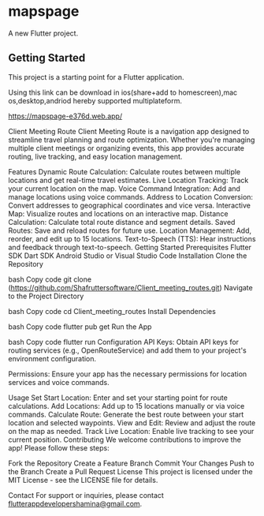 # mapspage

A new Flutter project.

## Getting Started

This project is a starting point for a Flutter application.

Using this link can be download in ios(share+add to homescreen),mac os,desktop,andriod hereby supported multiplateform.

https://mapspage-e376d.web.app/

Client Meeting Route
Client Meeting Route is a navigation app designed to streamline travel planning and route optimization.
Whether you're managing multiple client meetings or organizing events, this app provides accurate routing, live tracking, and easy location management.

Features
Dynamic Route Calculation: Calculate routes between multiple locations and get real-time travel estimates.
Live Location Tracking: Track your current location on the map.
Voice Command Integration: Add and manage locations using voice commands.
Address to Location Conversion: Convert addresses to geographical coordinates and vice versa.
Interactive Map: Visualize routes and locations on an interactive map.
Distance Calculation: Calculate total route distance and segment details.
Saved Routes: Save and reload routes for future use.
Location Management: Add, reorder, and edit up to 15 locations.
Text-to-Speech (TTS): Hear instructions and feedback through text-to-speech.
Getting Started
Prerequisites
Flutter SDK
Dart SDK
Android Studio or Visual Studio Code
Installation
Clone the Repository

bash
Copy code
git clone (https://github.com/Shafruttersoftware/Client_meeting_routes.git)
Navigate to the Project Directory

bash
Copy code
cd Client_meeting_routes
Install Dependencies

bash
Copy code
flutter pub get
Run the App

bash
Copy code
flutter run
Configuration
API Keys: Obtain API keys for routing services (e.g., OpenRouteService) and add them to your project's environment configuration.

Permissions: Ensure your app has the necessary permissions for location services and voice commands.

Usage
Set Start Location: Enter and set your starting point for route calculations.
Add Locations: Add up to 15 locations manually or via voice commands.
Calculate Route: Generate the best route between your start location and selected waypoints.
View and Edit: Review and adjust the route on the map as needed.
Track Live Location: Enable live tracking to see your current position.
Contributing
We welcome contributions to improve the app! Please follow these steps:

Fork the Repository
Create a Feature Branch
Commit Your Changes
Push to the Branch
Create a Pull Request
License
This project is licensed under the MIT License - see the LICENSE file for details.

Contact
For support or inquiries, please contact flutterappdevelopershamina@gmail.com.


